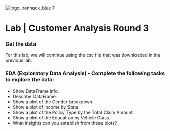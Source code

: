 ![logo_ironhack_blue 7](https://user-images.githubusercontent.com/23629340/40541063-a07a0a8a-601a-11e8-91b5-2f13e4e6b441.png)

# Lab | Customer Analysis Round 3

### Get the data
For this lab, we will continue using the csv file that was downloaded in the previous lab.


### EDA (Exploratory Data Analysis) - Complete the following tasks to explore the data:

- Show DataFrame info.
- Describe DataFrame.
- Show a plot of the Gender breakdown.
- Show a plot of Income by State.
- Show a plot of the Policy Type by the Total Claim Amount.
- Show a plot of the Education by Vehicle Class.
- What insights can you establish from these plots?
